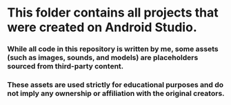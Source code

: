 # This folder contains all projects that were created on Android Studio.

### While all code in this repository is written by me, some assets (such as images, sounds, and models) are placeholders sourced from third-party content. 

### These assets are used strictly for educational purposes and do not imply any ownership or affiliation with the original creators.
